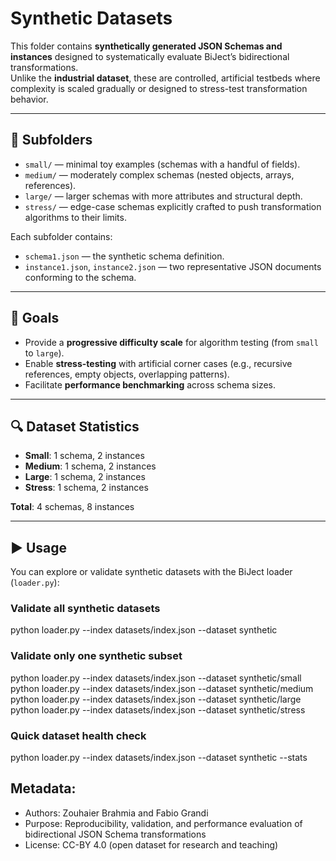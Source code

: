 # Synthetic Datasets

This folder contains **synthetically generated JSON Schemas and instances** designed to systematically evaluate BiJect’s bidirectional transformations.  
Unlike the **industrial dataset**, these are controlled, artificial testbeds where complexity is scaled gradually or designed to stress-test transformation behavior.

---

## 📂 Subfolders

- `small/` — minimal toy examples (schemas with a handful of fields).  
- `medium/` — moderately complex schemas (nested objects, arrays, references).  
- `large/` — larger schemas with more attributes and structural depth.  
- `stress/` — edge-case schemas explicitly crafted to push transformation algorithms to their limits.

Each subfolder contains:
- `schema1.json` — the synthetic schema definition.  
- `instance1.json`, `instance2.json` — two representative JSON documents conforming to the schema.  

---

## 🎯 Goals

- Provide a **progressive difficulty scale** for algorithm testing (from `small` to `large`).  
- Enable **stress-testing** with artificial corner cases (e.g., recursive references, empty objects, overlapping patterns).  
- Facilitate **performance benchmarking** across schema sizes.  

---

## 🔍 Dataset Statistics

- **Small**: 1 schema, 2 instances  
- **Medium**: 1 schema, 2 instances  
- **Large**: 1 schema, 2 instances  
- **Stress**: 1 schema, 2 instances  

**Total**: 4 schemas, 8 instances  

---

## ▶️ Usage

You can explore or validate synthetic datasets with the BiJect loader (`loader.py`):

### Validate all synthetic datasets
python loader.py --index datasets/index.json --dataset synthetic

### Validate only one synthetic subset
python loader.py --index datasets/index.json --dataset synthetic/small  
python loader.py --index datasets/index.json --dataset synthetic/medium  
python loader.py --index datasets/index.json --dataset synthetic/large  
python loader.py --index datasets/index.json --dataset synthetic/stress

### Quick dataset health check
python loader.py --index datasets/index.json --dataset synthetic --stats

## Metadata:
- Authors: Zouhaier Brahmia and Fabio Grandi
- Purpose: Reproducibility, validation, and performance evaluation of bidirectional JSON Schema transformations
- License: CC-BY 4.0 (open dataset for research and teaching)